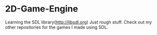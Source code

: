 # 2D-Game-Engine
Learning the SDL library(http://libsdl.org)
Just rough stuff. Check out my other repositories for the games I made using SDL.
